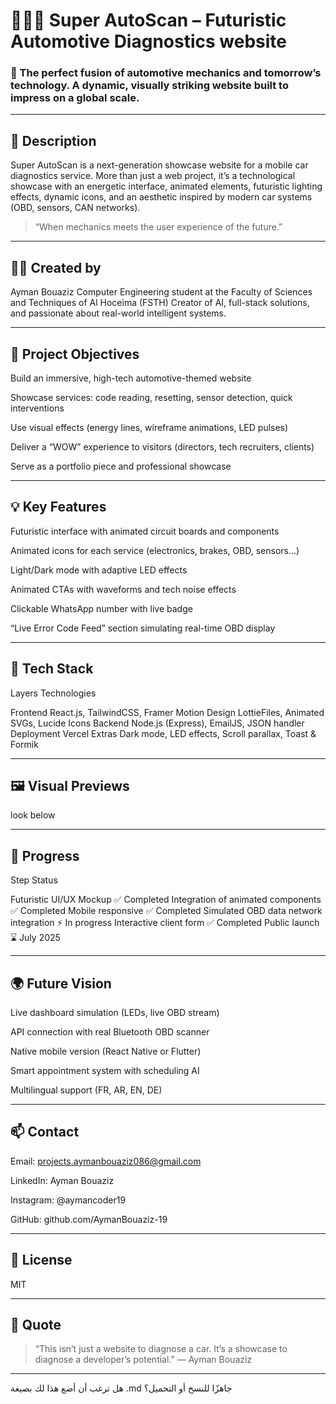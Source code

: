 # 🧑‍💻🚗 Super AutoScan – Futuristic Automotive Diagnostics website

### 🔧 The perfect fusion of automotive mechanics and tomorrow’s technology. A dynamic, visually striking website built to impress on a global scale.


---

## 🌟 Description

Super AutoScan is a next-generation showcase website for a mobile car diagnostics service. More than just a web project, it’s a technological showcase with an energetic interface, animated elements, futuristic lighting effects, dynamic icons, and an aesthetic inspired by modern car systems (OBD, sensors, CAN networks).

> “When mechanics meets the user experience of the future.”




---

## 👨‍💻 Created by

Ayman Bouaziz
Computer Engineering student at the Faculty of Sciences and Techniques of Al Hoceima (FSTH)
Creator of AI, full-stack solutions, and passionate about real-world intelligent systems.


---

## 🧠 Project Objectives

Build an immersive, high-tech automotive-themed website

Showcase services: code reading, resetting, sensor detection, quick interventions

Use visual effects (energy lines, wireframe animations, LED pulses)

Deliver a “WOW” experience to visitors (directors, tech recruiters, clients)

Serve as a portfolio piece and professional showcase



---

## 💡 Key Features

Futuristic interface with animated circuit boards and components

Animated icons for each service (electronics, brakes, OBD, sensors...)

Light/Dark mode with adaptive LED effects

Animated CTAs with waveforms and tech noise effects

Clickable WhatsApp number with live badge

“Live Error Code Feed” section simulating real-time OBD display



---

## 🧰 Tech Stack

Layers	Technologies

Frontend	React.js, TailwindCSS, Framer Motion
Design	LottieFiles, Animated SVGs, Lucide Icons
Backend	Node.js (Express), EmailJS, JSON handler
Deployment	Vercel
Extras	Dark mode, LED effects, Scroll parallax, Toast & Formik



---

## 🖼 Visual Previews

look below 

---

## 🚀 Progress

Step	Status

Futuristic UI/UX Mockup	✅ Completed
Integration of animated components	✅ Completed
Mobile responsive	✅ Completed
Simulated OBD data network integration	⚡ In progress
Interactive client form	✅ Completed
Public launch	⌛ July 2025



---

## 🌍 Future Vision

Live dashboard simulation (LEDs, live OBD stream)

API connection with real Bluetooth OBD scanner

Native mobile version (React Native or Flutter)

Smart appointment system with scheduling AI

Multilingual support (FR, AR, EN, DE)



---

## 📫 Contact

Email: projects.aymanbouaziz086@gmail.com

LinkedIn: Ayman Bouaziz

Instagram: @aymancoder19

GitHub: github.com/AymanBouaziz-19



---

## 🔖 License

MIT


---

## 🌟 Quote

> “This isn’t just a website to diagnose a car.
It’s a showcase to diagnose a developer’s potential.”
— Ayman Bouaziz




---

هل ترغب أن أضع هذا لك بصيغة .md جاهزًا للنسخ أو التحميل؟

